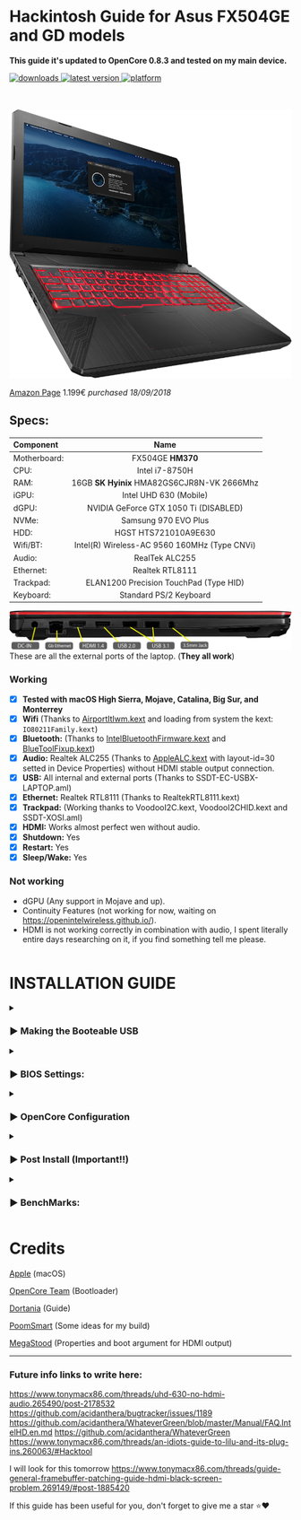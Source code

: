  <!-- Markdown for HTML lol: https://michelf.ca/projects/php-markdown/extra/#markdown-attr -->
# Hackintosh Guide for **Asus FX504GE** and **GD** models

**This guide it's updated to OpenCore 0.8.3 and tested on my main device.**
<!-- shields -->
<div>
    <!-- downloads -->
    <a href="https://github.com/RobyRew/ASUS-FX504GE-Hackintosh_OpenCore/releases">
        <img src="https://img.shields.io/github/downloads/RobyRew/ASUS-FX504GE-Hackintosh_OpenCore/total" alt="downloads"/>
    </a>
    <!-- version -->
    <a href="https://github.com/RobyRew/ASUS-FX504GE-Hackintosh_OpenCore/releases/latest">
        <img src="https://img.shields.io/github/release/RobyRew/ASUS-FX504GE-Hackintosh_OpenCore.svg" alt="latest version"/>
    </a>
    <!-- platform -->
    <a href="https://github.com/RobyRew/ASUS-FX504GE-Hackintosh_OpenCore">
        <img src="https://img.shields.io/badge/platform-macOS-lightgrey.svg" alt="platform"/>
    </a>
</div>
</br></br>

![Asus FX504GE running macOS Big Sur](/Docs/Images/Asus-FX504-macOS.png)

[Amazon Page](https://www.amazon.es/dp/B07D4W2CY6/ref=cm_sw_em_r_mt_dp_gUF8FbYQW48NV) 1.199€ *purchased 18/09/2018*


## Specs:
| Component | Name |
|:--- |:---:|
| Motherboard:  | FX504GE **HM370** |
| CPU: | Intel i7-8750H |
| RAM: | 16GB **SK Hyinix** HMA82GS6CJR8N-VK 2666Mhz |
| iGPU: | Intel UHD 630 (Mobile) |
| dGPU: | NVIDIA GeForce GTX 1050 Ti (DISABLED) |
| NVMe: | Samsung 970 EVO Plus |
| HDD: | HGST HTS721010A9E630 |
| Wifi/BT: | Intel(R) Wireless-AC 9560 160MHz (Type CNVi) |
| Audio: | RealTek ALC255 |
| Ethernet: | Realtek RTL8111 |
| Trackpad: | ELAN1200 Precision TouchPad (Type HID) |
| Keyboard: | Standard PS/2 Keyboard |

![Asus FX504GE Layout](/Docs/Images/Guide/Asus-FX504GE-layout.png)
These are all the external ports of the laptop. (**They all work**)

### Working
- [x] **Tested with macOS High Sierra, Mojave, Catalina, Big Sur, and Monterrey**
- [x] **Wifi** (Thanks to [AirportItlwm.kext](https://github.com/OpenIntelWireless/itlwm/releases) and loading from system the kext: `IO80211Family.kext`)
- [x] **Bluetooth:** (Thanks to [IntelBluetoothFirmware.kext](https://github.com/OpenIntelWireless/IntelBluetoothFirmware/releases) and [BlueToolFixup.kext](https://github.com/acidanthera/BrcmPatchRAM/releases))
- [x] **Audio:** Realtek ALC255 (Thanks to [AppleALC.kext](https://github.com/acidanthera/AppleALC/releases) with layout-id=30 setted in Device Properties) without HDMI stable output connection.
- [x] **USB:** All internal and external ports (Thanks to SSDT-EC-USBX-LAPTOP.aml)
- [x] **Ethernet:** Realtek RTL8111 (Thanks to RealtekRTL8111.kext)
- [x] **Trackpad:** (Working thanks to VoodooI2C.kext, VoodooI2CHID.kext and SSDT-XOSI.aml)
- [x] **HDMI:** Works almost perfect wen without audio.
- [x] **Shutdown:** Yes
- [x] **Restart:** Yes
- [x] **Sleep/Wake:** Yes

### Not working
- dGPU (Any support in Mojave and up).
- Continuity Features (not working for now, waiting on https://openintelwireless.github.io/).
- HDMI is not working correctly in combination with audio, I spent literally entire days researching on it, if you find something tell me please.


```bash
```

# INSTALLATION GUIDE

<!-- BOOTABLE START -->
<details>
<summary><h3>►  Making the Booteable USB</h3></summary>
    <h3>From macOS:</h3>
<p><a href="https://support.apple.com/en-us/HT201372"</a>Link to Apple's Guide</p>

**Download installers:** [Monterrey](https://apps.apple.com/es/app/macos-monterey/id1576738294?mt=12) - [Big Sur](https://itunes.apple.com/us/app/macos-big-sur/id1526878132) - [Catalina](https://itunes.apple.com/us/app/macos-catalina/id1466841314) - [Mojave](https://itunes.apple.com/us/app/macos-mojave/id1398502828) - [High Sierra](https://itunes.apple.com/us/app/macos-high-sierra/id1246284741)

1. Connect a >=16 GB pendrive.
2. Open *Disk Utility* and Erase the USB with the name: *MyVolume*.
3. Open *Terminal* and use the proper commands for your macOS installer:
- Monterrey: `sudo /Applications/Install\ macOS\ Monterrey.app/Contents/Resources/createinstallmedia --volume /Volumes/MyVolume`
- Big Sur: `sudo /Applications/Install\ macOS\ Big\ Sur.app/Contents/Resources/createinstallmedia --volume /Volumes/MyVolume`
- Catalina: `sudo /Applications/Install\ macOS\ Catalina.app/Contents/Resources/createinstallmedia --volume /Volumes/MyVolume`
- Mojave: `sudo /Applications/Install\ macOS\ Mojave.app/Contents/Resources/createinstallmedia --volume /Volumes/MyVolume`
- High Sierra: `sudo /Applications/Install\ macOS\ High\ Sierra.app/Contents/Resources/createinstallmedia --volume /Volumes/MyVolume`

![Terminal](/Docs/Images/Guide/BootableUSB.png)

### From Windows:

[**Link to Dortania's Guide**](https://dortania.github.io/OpenCore-Install-Guide/installer-guide/winblows-install.html)

### From Linux:

[**Link to Dortania's Guide**](https://dortania.github.io/OpenCore-Install-Guide/installer-guide/linux-install.html)

 ---
    
</details>
<!-- BOOTABLE END -->

<!-- BIOS START -->
<details>
<summary><h3>►  BIOS Settings:</h3></summary>
 
- Make Sure you have [Latest BIOS v323](https://www.asus.com/supportonly/ASUS%20TUF%20GAMING%20FX504/HelpDesk_Download/)
- After Updating the BIOS, stock configuration works, so don't worry about this part.
---
 
</details>
<!-- BIOS END -->

<!-- OpenCore START -->
<details>
<summary><h3>►  OpenCore Configuration</h3></summary>

#### [ACPI](/Docs/config.plist.md#acpi)
#### [Booter](/Docs/config.plist.md#booter)
#### [DeviceProperties](/Docs/config.plist.md#deviceproperties)
#### [Kernel](/Docs/config.plist.md#kernel)
#### [Misc](/Docs/config.plist.md#misc)
#### [NVRAM](/Docs/config.plist.md#nvram)
#### [PlatformInfo](/Docs/config.plist.md#platforminfo)
#### [UEFI](/Docs/config.plist.md#uefi)
---
 
</details>
<!-- OpenCore END -->

<!-- POST-INSTALL START -->
<details>
<summary><h3>►  Post Install (Important!!)</h3></summary>
 
Open Terminal.app and run those commands:
~~~
sudo rm /Library/Preferences/SystemConfiguration/NetworkInterfaces.plist
sudo rm /Library/Preferences/SystemConfiguration/preferences.plist
~~~
---
</details>
<!-- POST-INSTALL END -->

<!-- BENCHMARK START -->
<details>
<summary><h3>►  BenchMarks:</h3></summary>

#### Cinebench R23:
![Cinebench R23](/Docs/Images/Benchmarks/Cinebench_R23.png)

#### GeekBench 5:
![GeekBench 5_CPU Score](/Docs/Images/Benchmarks/GeekBench5_CPU.png)
![GeekBench 5_GPU Score](/Docs/Images/Benchmarks/GeekBench5_GPU.png)
https://browser.geekbench.com/v5/cpu/5707123
---

</details>
<!-- BENCHMARK END -->

# Credits

[Apple](https://apple.com) (macOS)

[OpenCore Team](https://github.com/acidanthera/OpenCorePkg) (Bootloader)

[Dortania](https://dortania.github.io/OpenCore-Install-Guide/config-laptop.plist/coffee-lake.html#starting-point) (Guide)

[PoomSmart](https://github.com/PoomSmart/ASUS-FX504GE-Hackintosh) (Some ideas for my build)

[MegaStood](https://github.com/MegaStood/Hackintosh-FX504GE-ES72) (Properties and boot argument for HDMI output)

---

### Future info links to write here:
https://www.tonymacx86.com/threads/uhd-630-no-hdmi-audio.265490/post-2178532
https://github.com/acidanthera/bugtracker/issues/1189
https://github.com/acidanthera/WhateverGreen/blob/master/Manual/FAQ.IntelHD.en.md
https://github.com/acidanthera/WhateverGreen
https://www.tonymacx86.com/threads/an-idiots-guide-to-lilu-and-its-plug-ins.260063/#Hacktool

I will look for this tomorrow
https://www.tonymacx86.com/threads/guide-general-framebuffer-patching-guide-hdmi-black-screen-problem.269149/#post-1885420


If this guide has been useful for you, don't forget to give me a star ⭐️❤️
